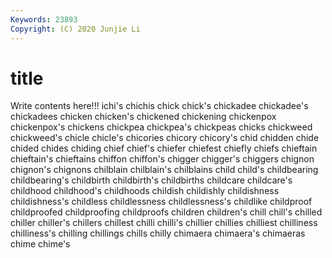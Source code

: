 ```yaml
---
Keywords: 23893
Copyright: (C) 2020 Junjie Li
---
```


# title

Write contents here!!!
ichi's 
chichis 
chick 
chick's 
chickadee 
chickadee's 
chickadees
chicken 
chicken's 
chickened 
chickening 
chickenpox 
chickenpox's 
chickens 
chickpea 
chickpea's 
chickpeas
chicks 
chickweed 
chickweed's 
chicle 
chicle's 
chicories 
chicory 
chicory's 
chid 
chidden
chide 
chided 
chides 
chiding 
chief 
chief's 
chiefer 
chiefest 
chiefly 
chiefs
chieftain 
chieftain's 
chieftains 
chiffon 
chiffon's 
chigger 
chigger's 
chiggers 
chignon 
chignon's
chignons 
chilblain 
chilblain's 
chilblains 
child 
child's 
childbearing 
childbearing's 
childbirth 
childbirth's
childbirths 
childcare 
childcare's 
childhood 
childhood's 
childhoods 
childish 
childishly 
childishness 
childishness's
childless 
childlessness 
childlessness's 
childlike 
childproof 
childproofed 
childproofing 
childproofs 
children 
children's
chill 
chill's 
chilled 
chiller 
chiller's 
chillers 
chillest 
chilli 
chilli's 
chillier
chillies 
chilliest 
chilliness 
chilliness's 
chilling 
chillings 
chills 
chilly 
chimaera 
chimaera's
chimaeras 
chime 
chime's 

